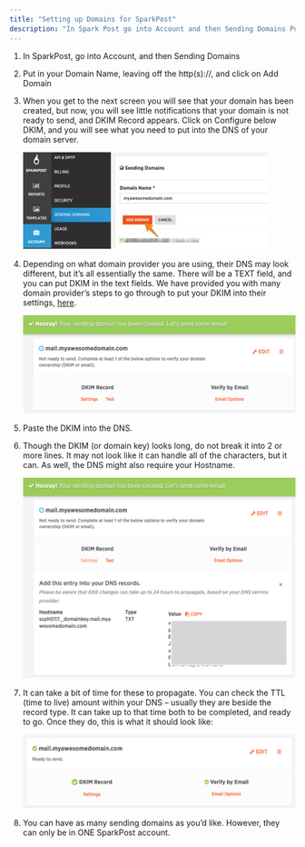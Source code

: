 ```yaml
---
title: "Setting up Domains for SparkPost"
description: "In Spark Post go into Account and then Sending Domains Put in your Domain Name leaving off the http s and click on Add Domain When you get to the next screen you will see that your domain has been created but now you will see little notifications that your..."
---
```


1. In SparkPost, go into Account, and then Sending Domains
1. Put in your Domain Name, leaving off the http(s)://, and click on Add Domain
1. When you get to the next screen you will see that your domain has been created, but now, you will see little notifications that your domain is not ready to send, and DKIM Record appears. Click on Configure below DKIM, and you will see what you need to put into the DNS of your domain server. 

    ![](media/setting-up-domains/settingupdomains1_original.jpg)

4. Depending on what domain provider you are using, their DNS may look different, but it’s all essentially the same. There will be a TEXT field, and you can put DKIM in the text fields. We have provided you with many domain provider’s steps to go through to put your DKIM into their settings, [here](https://www.sparkpost.com/docs/getting-started/getting-started-sparkpost/#prerequisites).

    ![](media/setting-up-domains/image02_original.png)

1. Paste the DKIM into the DNS.

1. Though the DKIM (or domain key) looks long, do not break it into 2 or more lines. It may not look like it can handle all of the characters, but it can. As well, the DNS might also require your Hostname.

    ![](media/setting-up-domains/image00_original.png)

1. It can take a bit of time for these to propagate. You can check the TTL (time to live) amount within your DNS – usually they are beside the record type. It can take up to that time both to be completed, and ready to go. Once they do, this is what it should look like:

    ![](media/setting-up-domains/image01_original.png)

1. You can have as many sending domains as you’d like. However, they can only be in ONE SparkPost account.
